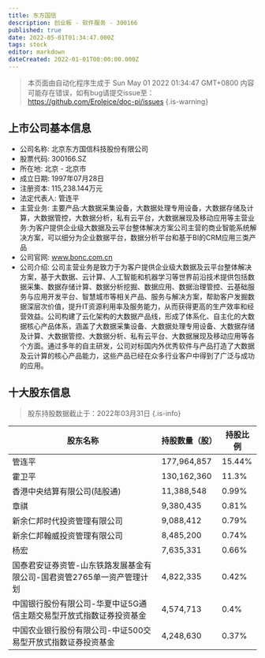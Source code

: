 ```yaml
---
title: 东方国信
description: 创业板 - 软件服务 - 300166
published: true
date: 2022-05-01T01:34:47.000Z
tags: stock
editor: markdown
dateCreated: 2022-01-01T00:00:00.000Z
---
```


> 本页面由自动化程序生成于 Sun May 01 2022 01:34:47 GMT+0800
> 内容可能存在错误，如有bug请提交issue至：https://github.com/Eroleice/doc-pi/issues
{.is-warning}

## 上市公司基本信息
- 公司名称: 北京东方国信科技股份有限公司
- 股票代码: 300166.SZ
- 所在地: 北京 - 北京市
- 成立日期: 1997年07月28日
- 注册资本: 115,238.144万元
- 法定代表人: 管连平
- 主营业务: 主要产品:大数据采集设备，大数据处理专用设备，大数据存储及计算，大数据管控，大数据分析，私有云平台，大数据展现及移动应用等主营业务:为客户提供企业级大数据及云平台整体解决方案公司主营的商业智能系统解决方案，可以细分为企业数据平台，数据分析平台和基于BI的CRM应用三类产品
- 公司官网: www.bonc.com.cn
- 公司介绍: 公司主营业务是致力于为客户提供企业级大数据及云平台整体解决方案，基于大数据、云计算、人工智能和机器学习等世界前沿技术提供包括数据采集、数据存储计算、数据分析挖掘、数据应用、数据治理管控、云基础服务与应用开发平台、智慧城市等相关产品、服务与解决方案，帮助客户发掘数据深层次价值，提升IT资源利用率及服务能力，从而获得更高的生产效率和经营效益。公司构建了云化架构的大数据产品线，形成了体系化、自主化的大数据核心产品体系，涵盖了大数据采集设备、大数据处理专用设备、大数据存储及计算、大数据管控、大数据分析、私有云平台、大数据展现及移动应用等各个方面。通过多年的自主研发，公司对标国内外优秀软件与产品打造了大数据及云计算的核心产品能力，这些产品已经在众多行业客户中得到了广泛与成功的应用。


## 十大股东信息
> 股东持股数据截止于：2022年03月31日
{.is-info}

| 股东名称 | 持股数量（股） | 持股比例 |
| --- | --- | --- |
| 管连平 | 177,964,857 | 15.44% |
| 霍卫平 | 130,162,360 | 11.3% |
| 香港中央结算有限公司(陆股通) | 11,388,548 | 0.99% |
| 章祺 | 9,380,435 | 0.81% |
| 新余仁邦时代投资管理有限公司 | 9,088,412 | 0.79% |
| 新余仁邦翰威投资管理有限公司 | 8,485,200 | 0.74% |
| 杨宏 | 7,635,331 | 0.66% |
| 国泰君安证券资管-山东铁路发展基金有限公司-国君资管2765单一资产管理计划 | 4,822,335 | 0.42% |
| 中国银行股份有限公司-华夏中证5G通信主题交易型开放式指数证券投资基金 | 4,574,713 | 0.4% |
| 中国农业银行股份有限公司-中证500交易型开放式指数证券投资基金 | 4,248,630 | 0.37% |




